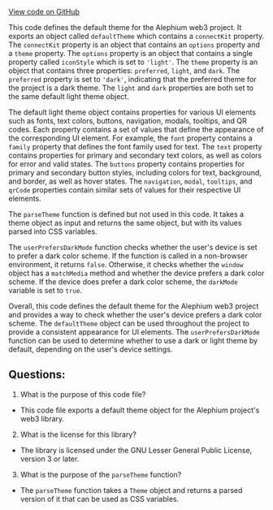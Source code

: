 [View code on GitHub](https://github.com/alephium/alephium-web3/packages/web3-react/src/styles/defaultTheme.ts)

This code defines the default theme for the Alephium web3 project. It exports an object called `defaultTheme` which contains a `connectKit` property. The `connectKit` property is an object that contains an `options` property and a `theme` property. The `options` property is an object that contains a single property called `iconStyle` which is set to `'light'`. The `theme` property is an object that contains three properties: `preferred`, `light`, and `dark`. The `preferred` property is set to `'dark'`, indicating that the preferred theme for the project is a dark theme. The `light` and `dark` properties are both set to the same default light theme object.

The default light theme object contains properties for various UI elements such as fonts, text colors, buttons, navigation, modals, tooltips, and QR codes. Each property contains a set of values that define the appearance of the corresponding UI element. For example, the `font` property contains a `family` property that defines the font family used for text. The `text` property contains properties for primary and secondary text colors, as well as colors for error and valid states. The `buttons` property contains properties for primary and secondary button styles, including colors for text, background, and border, as well as hover states. The `navigation`, `modal`, `tooltips`, and `qrCode` properties contain similar sets of values for their respective UI elements.

The `parseTheme` function is defined but not used in this code. It takes a theme object as input and returns the same object, but with its values parsed into CSS variables.

The `userPrefersDarkMode` function checks whether the user's device is set to prefer a dark color scheme. If the function is called in a non-browser environment, it returns `false`. Otherwise, it checks whether the `window` object has a `matchMedia` method and whether the device prefers a dark color scheme. If the device does prefer a dark color scheme, the `darkMode` variable is set to `true`.

Overall, this code defines the default theme for the Alephium web3 project and provides a way to check whether the user's device prefers a dark color scheme. The `defaultTheme` object can be used throughout the project to provide a consistent appearance for UI elements. The `userPrefersDarkMode` function can be used to determine whether to use a dark or light theme by default, depending on the user's device settings.
## Questions: 
 1. What is the purpose of this code file?
- This code file exports a default theme object for the Alephium project's web3 library.

2. What is the license for this library?
- The library is licensed under the GNU Lesser General Public License, version 3 or later.

3. What is the purpose of the `parseTheme` function?
- The `parseTheme` function takes a `Theme` object and returns a parsed version of it that can be used as CSS variables.